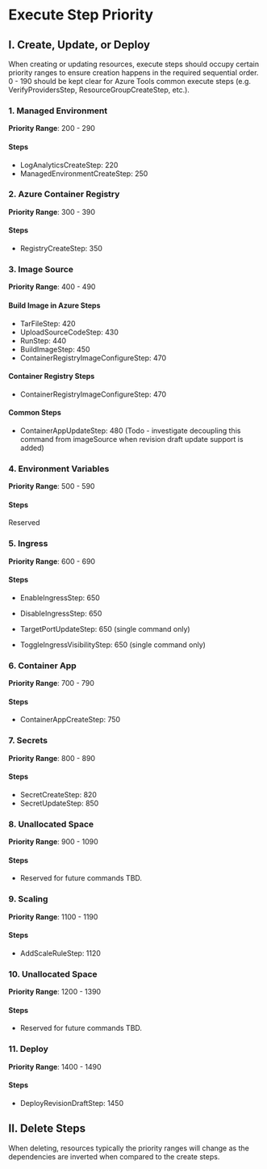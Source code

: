 # Execute Step Priority

## I. Create, Update, or Deploy

When creating or updating resources, execute steps should occupy certain priority ranges to ensure creation happens in the required sequential order.
0 - 190 should be kept clear for Azure Tools common execute steps (e.g. VerifyProvidersStep, ResourceGroupCreateStep, etc.).

### 1. Managed Environment

<b>Priority Range</b>: 200 - 290

#### Steps

- LogAnalyticsCreateStep: 220
- ManagedEnvironmentCreateStep: 250

### 2. Azure Container Registry

<b>Priority Range</b>: 300 - 390

#### Steps

- RegistryCreateStep: 350

### 3. Image Source

<b>Priority Range</b>: 400 - 490

#### Build Image in Azure Steps

- TarFileStep: 420
- UploadSourceCodeStep: 430
- RunStep: 440
- BuildImageStep: 450
- ContainerRegistryImageConfigureStep: 470

#### Container Registry Steps

- ContainerRegistryImageConfigureStep: 470

#### Common Steps

- ContainerAppUpdateStep: 480 (Todo - investigate decoupling this command from imageSource when revision draft update support is added)

### 4. Environment Variables

<b>Priority Range</b>: 500 - 590

#### Steps

Reserved

### 5. Ingress

<b>Priority Range</b>: 600 - 690

#### Steps

- EnableIngressStep: 650
- DisableIngressStep: 650

- TargetPortUpdateStep: 650 (single command only)
- ToggleIngressVisibilityStep: 650 (single command only)

### 6. Container App

<b>Priority Range</b>: 700 - 790

#### Steps

- ContainerAppCreateStep: 750

### 7. Secrets

<b>Priority Range</b>: 800 - 890

#### Steps

- SecretCreateStep: 820
- SecretUpdateStep: 850

### 8. Unallocated Space

<b>Priority Range</b>: 900 - 1090

#### Steps

- Reserved for future commands TBD.

### 9. Scaling

<b>Priority Range</b>: 1100 - 1190

#### Steps

- AddScaleRuleStep: 1120

### 10. Unallocated Space

<b>Priority Range</b>: 1200 - 1390

#### Steps

- Reserved for future commands TBD.

### 11. Deploy

<b>Priority Range</b>: 1400 - 1490

#### Steps

- DeployRevisionDraftStep: 1450

## II. Delete Steps

When deleting, resources typically the priority ranges will change as the dependencies are inverted when compared to the create steps.
